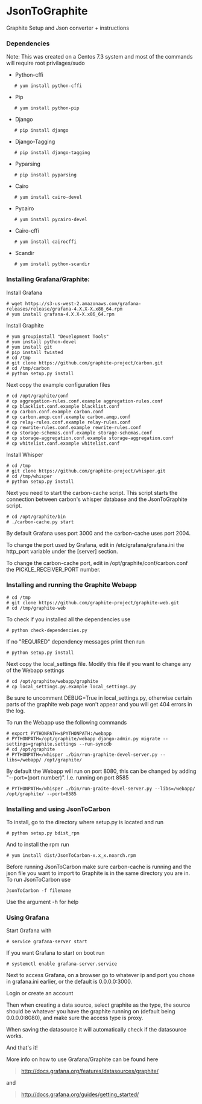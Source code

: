 # JsonToGraphite
Graphite Setup and Json converter + instructions

### Dependencies
Note: This was created on a Centos 7.3 system and most of the commands will require root privilages/sudo

* Python-cffi
```
   # yum install python-cffi
```
* Pip
```
   # yum install python-pip
```
* Django 
``` 
   # pip install django
```
* Django-Tagging
```
   # pip install django-tagging
```
* Pyparsing
```
   # pip install pyparsing
```
* Cairo
```
   # yum install cairo-devel
```
* Pycairo
```
   # yum install pycairo-devel
```
* Cairo-cffi
```
   # yum install cairocffi
```
* Scandir
```
   # yum install python-scandir
```

### Installing Grafana/Graphite:
Install Grafana
```
# wget https://s3-us-west-2.amazonaws.com/grafana-releases/release/grafana-4.X.X-X.x86_64.rpm
# yum install grafana-4.X.X-X.x86_64.rpm
```
Install Graphite
```
# yum groupinstall "Development Tools"
# yum install python-devel
# yum install git
# pip install twisted
# cd /tmp
# git clone https://github.com/graphite-project/carbon.git
# cd /tmp/carbon
# python setup.py install
```
Next copy the example configuration files
```
# cd /opt/graphite/conf
# cp aggregation-rules.conf.example aggregation-rules.conf
# cp blacklist.conf.example blacklist.conf
# cp carbon.conf.example carbon.conf
# cp carbon.amqp.conf.example carbon.amqp.conf
# cp relay-rules.conf.example relay-rules.conf
# cp rewrite-rules.conf.example rewrite-rules.conf
# cp storage-schemas.conf.example storage-schemas.conf
# cp storage-aggregation.conf.example storage-aggregation.conf
# cp whitelist.conf.example whitelist.conf
```
Install Whisper
```
# cd /tmp
# git clone https://github.com/graphite-project/whisper.git
# cd /tmp/whisper
# python setup.py install
```
Next you need to start the carbon-cache script. This script starts the connection between carbon's whisper database and the JsonToGraphite script.
```
# cd /opt/graphite/bin
# ./carbon-cache.py start
```
By default Grafana uses port 3000 and the carbon-cache uses port 2004. 

To change the port used by Grafana, edit in /etc/grafana/grafana.ini the http_port variable under the [server] section. 

To change the carbon-cache port, edit in /opt/graphite/conf/carbon.conf the PICKLE_RECEIVER_PORT number.
### Installing and running the Graphite Webapp
```
# cd /tmp
# git clone https://github.com/graphite-project/graphite-web.git
# cd /tmp/graphite-web
```
To check if you installed all the dependencies use
```
# python check-dependencies.py
```
If no "REQUIRED" dependency messages print then run
```
# python setup.py install
```
Next copy the local_settings file. Modify this file if you want to change any of the Webapp settings
```
# cd /opt/graphite/webapp/graphite
# cp local_settings.py.example local_settings.py
```
Be sure to uncomment DEBUG=True in local_settings.py, otherwise certain parts of the graphite web page won't appear and you will get 404 errors in the log.

To run the Webapp use the following commands
```
# export PYTHONPATH=$PYTHONPATH:/webapp
# PYTHONPATH=/opt/graphite/webapp django-admin.py migrate --settings=graphite.settings --run-syncdb
# cd /opt/graphite
# PYTHONPATH=/whisper ./bin/run-graphite-devel-server.py --libs=/webapp/ /opt/graphite/
```
By default the Webapp will run on port 8080, this can be changed by adding "--port=(port number)". I.e. running on port 8585
```
# PYTHONPATH=/whisper ./bin/run-graite-devel-server.py --libs=/webapp/ /opt/graphite/ --port=8585
```
### Installing and using JsonToCarbon
To install, go to the directory where setup.py is located and run
```
# python setup.py bdist_rpm
```
And to install the rpm run
```
# yum install dist/JsonToCarbon-x.x_x.noarch.rpm
```
Before running JsonToCarbon make sure carbon-cache is running and the json file you want to import to Graphite is in the same directory you are in. To run JsonToCarbon use
```
JsonToCarbon -f filename
```
Use the argument -h for help
### Using Grafana
Start Grafana with
```
# service grafana-server start
```
If you want Grafana to start on boot run
```
# systemctl enable grafana-server.service
```
Next to access Grafana, on a browser go to whatever ip and port you chose in grafana.ini earlier, or the default is 0.0.0.0:3000.

Login or create an account

Then when creating a data source, select graphite as the type, the source should be whatever you have the graphite running on (default being 0.0.0.0:8080), and make sure the access type is proxy.

When saving the datasource it will automatically check if the datasource works.

And that's it!

More info on how to use Grafana/Graphite can be found here
> http://docs.grafana.org/features/datasources/graphite/

and 

> http://docs.grafana.org/guides/getting_started/
